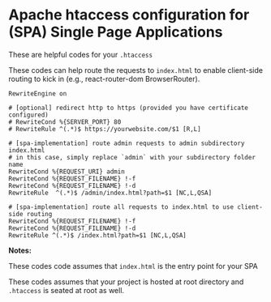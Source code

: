 <h1>Apache htaccess configuration for (SPA) Single Page Applications</h1>

<p>These are helpful codes for your <code>.htaccess</code></p>
<p>These codes can help route the requests to <code>index.html</code> to enable client-side routing to kick in (e.g., react-router-dom BrowserRouter).</p>

```
RewriteEngine on

# [optional] redirect http to https (provided you have certificate configured)
# RewriteCond %{SERVER_PORT} 80
# RewriteRule ^(.*)$ https://yourwebsite.com/$1 [R,L]

# [spa-implementation] route admin requests to admin subdirectory index.html
# in this case, simply replace `admin` with your subdirectory folder name
RewriteCond %{REQUEST_URI} admin
RewriteCond %{REQUEST_FILENAME} !-f
RewriteCond %{REQUEST_FILENAME} !-d
RewriteRule  ^(.*)$ /admin/index.html?path=$1 [NC,L,QSA]

# [spa-implementation] route all requests to index.html to use client-side routing
RewriteCond %{REQUEST_FILENAME} !-f
RewriteCond %{REQUEST_FILENAME} !-d
RewriteRule ^(.*)$ /index.html?path=$1 [NC,L,QSA]
```
<b>Notes:</b><br>
<p>These codes code assumes that <code>index.html</code> is the entry point for your SPA</p>
<p>These codes assumes that your project is hosted at root directory and <code>.htaccess</code> is seated at root as well.</p>
